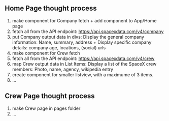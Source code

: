 ## Home Page thought process

1. make component for Company fetch + add component to App/Home page
2. fetch all from the API endpoint: https://api.spacexdata.com/v4/company
3. put Company output data in divs: Display the general company information: Name, summary, address + Display specific company details: company age, locations, (social) urls
4. make component for Crew fetch
5. fetch all from the API endpoint: https://api.spacexdata.com/v4/crew
6. map Crew output data in List Items: Display a list of the SpaceX crew members: Photo, name, agency, wikipedia entry
7. create component for smaller listview, with a maximume of 3 items.
8. ...

## Crew Page thought process

1. make Crew page in pages folder
2. ...